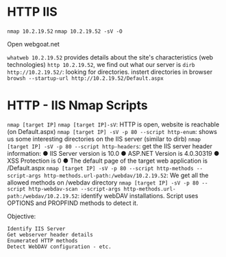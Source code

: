 # HTTP IIS

`nmap 10.2.19.52`
`nmap 10.2.19.52 -sV -O`

Open webgoat.net

`whatweb 10.2.19.52` provides details about the site's characteristics (web technologies)
`http 10.2.19.52`, we find out what our server is
`dirb http://10.2.19.52/`: looking for directories. instert directories in browser
`browsh --startup-url http://10.2.19.52/Default.aspx`

# HTTP - IIS Nmap Scripts

`nmap [target IP]`
`nmap [target IP]-sV`: HTTP is open, website is reachable (on Default.aspx)
`nmap [target IP] -sV -p 80 --script http-enum`: shows us some interesting directories on the IIS server (similar to dirb)
`nmap [target IP] -sV -p 80 --script http-headers`: get the IIS server header information:
    ● IIS Server version is 10.0
    ● ASP.NET Version is 4.0.30319
    ● XSS Protection is 0
    ● The default page of the target web application is /Default.aspx
`nmap [target IP] -sV -p 80 --script http-methods --script-args http-methods.url-path:/webdav/10.2.19.52`: We get all the allowed methods on /webdav directory
`nmap [target IP] -sV -p 80 --script http-webdav-scan --script-args http-methods.url-path:/webdav/10.2.19.52`: identify webDAV installations. Script uses OPTIONS and PROPFIND methods to detect it.


Objective: 

    Identify IIS Server
    Get webserver header details
    Enumerated HTTP methods
    Detect WebDAV configuration - etc.


